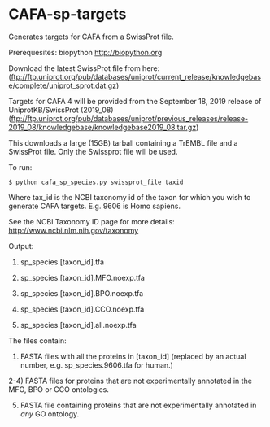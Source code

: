 CAFA-sp-targets
===============

Generates targets for CAFA from a SwissProt file. 

Prerequesites: biopython http://biopython.org

Download the latest SwissProt file from here: 
(ftp://ftp.uniprot.org/pub/databases/uniprot/current_release/knowledgebase/complete/uniprot_sprot.dat.gz)

Targets for CAFA 4 will be provided from the September 18, 2019 release of UniprotKB/SwissProt (2019_08)
(ftp://ftp.uniprot.org/pub/databases/uniprot/previous_releases/release-2019_08/knowledgebase/knowledgebase2019_08.tar.gz)

This downloads a large (15GB) tarball containing a TrEMBL file and a SwissProt file. Only the Swissprot file will be used.

To run:
```
$ python cafa_sp_species.py swissprot_file taxid
```
Where tax_id is the NCBI taxonomy id of the taxon for which you wish to generate CAFA targets. E.g. 9606 is Homo sapiens.

See the NCBI Taxonomy ID page for more details: http://www.ncbi.nlm.nih.gov/taxonomy

Output:

1) sp_species.[taxon_id].tfa

2) sp_species.[taxon_id].MFO.noexp.tfa

3) sp_species.[taxon_id].BPO.noexp.tfa

4) sp_species.[taxon_id].CCO.noexp.tfa 

5) sp_species.[taxon_id].all.noexp.tfa


The files contain:
1) FASTA files with all the proteins in [taxon_id] (replaced by an actual number, e.g. sp_species.9606.tfa for human.)

2-4) FASTA files for proteins that are not experimentally annotated in the MFO, BPO or CCO ontologies.

5) FASTA file containing proteins that are not experimentally annotated in *any* GO ontology.


